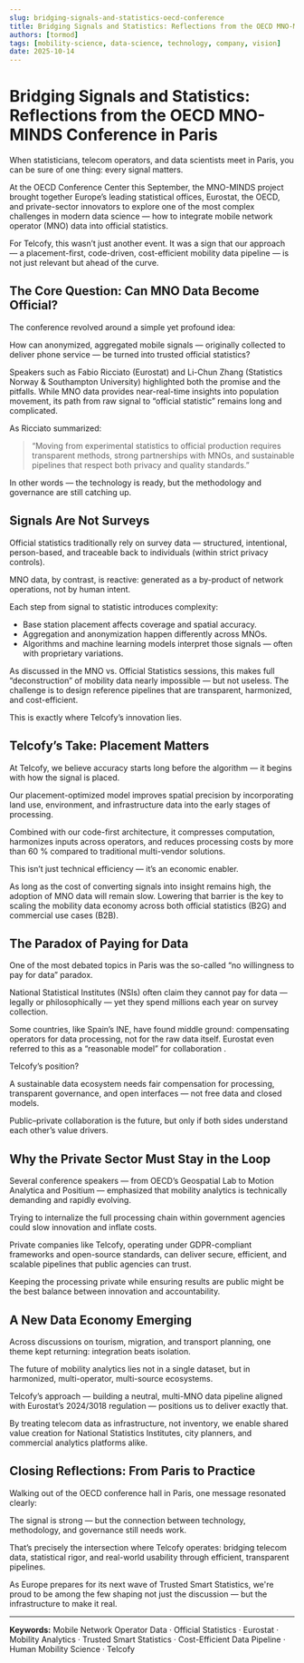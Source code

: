 ```yaml
---
slug: bridging-signals-and-statistics-oecd-conference
title: Bridging Signals and Statistics: Reflections from the OECD MNO-MINDS Conference in Paris
authors: [tormod]
tags: [mobility-science, data-science, technology, company, vision]
date: 2025-10-14
---
```


# Bridging Signals and Statistics: Reflections from the OECD MNO-MINDS Conference in Paris

When statisticians, telecom operators, and data scientists meet in Paris, you can be sure of one thing: every signal matters.

<!-- truncate -->

At the OECD Conference Center this September, the MNO-MINDS project brought together Europe’s leading statistical offices, Eurostat, the OECD, and private-sector innovators to explore one of the most complex challenges in modern data science — how to integrate mobile network operator (MNO) data into official statistics.

For Telcofy, this wasn’t just another event. It was a sign that our approach — a placement-first, code-driven, cost-efficient mobility data pipeline — is not just relevant but ahead of the curve.

## The Core Question: Can MNO Data Become Official?

The conference revolved around a simple yet profound idea:

How can anonymized, aggregated mobile signals — originally collected to deliver phone service — be turned into trusted official statistics?

Speakers such as Fabio Ricciato (Eurostat) and Li-Chun Zhang (Statistics Norway & Southampton University) highlighted both the promise and the pitfalls. While MNO data provides near-real-time insights into population movement, its path from raw signal to “official statistic” remains long and complicated.

As Ricciato summarized:

> “Moving from experimental statistics to official production requires transparent methods, strong partnerships with MNOs, and sustainable pipelines that respect both privacy and quality standards.”

In other words — the technology is ready, but the methodology and governance are still catching up.

## Signals Are Not Surveys

Official statistics traditionally rely on survey data — structured, intentional, person-based, and traceable back to individuals (within strict privacy controls).

MNO data, by contrast, is reactive: generated as a by-product of network operations, not by human intent.

Each step from signal to statistic introduces complexity:

- Base station placement affects coverage and spatial accuracy.
- Aggregation and anonymization happen differently across MNOs.
- Algorithms and machine learning models interpret those signals — often with proprietary variations.

As discussed in the MNO vs. Official Statistics sessions, this makes full “deconstruction” of mobility data nearly impossible — but not useless. The challenge is to design reference pipelines that are transparent, harmonized, and cost-efficient.

This is exactly where Telcofy’s innovation lies.

## Telcofy’s Take: Placement Matters

At Telcofy, we believe accuracy starts long before the algorithm — it begins with how the signal is placed.

Our placement-optimized model improves spatial precision by incorporating land use, environment, and infrastructure data into the early stages of processing.

Combined with our code-first architecture, it compresses computation, harmonizes inputs across operators, and reduces processing costs by more than 60 % compared to traditional multi-vendor solutions.

This isn’t just technical efficiency — it’s an economic enabler.

As long as the cost of converting signals into insight remains high, the adoption of MNO data will remain slow. Lowering that barrier is the key to scaling the mobility data economy across both official statistics (B2G) and commercial use cases (B2B).

## The Paradox of Paying for Data

One of the most debated topics in Paris was the so-called “no willingness to pay for data” paradox.

National Statistical Institutes (NSIs) often claim they cannot pay for data — legally or philosophically — yet they spend millions each year on survey collection.

Some countries, like Spain’s INE, have found middle ground: compensating operators for data processing, not for the raw data itself. Eurostat even referred to this as a “reasonable model” for collaboration .

Telcofy’s position?

A sustainable data ecosystem needs fair compensation for processing, transparent governance, and open interfaces — not free data and closed models.

Public–private collaboration is the future, but only if both sides understand each other’s value drivers.

## Why the Private Sector Must Stay in the Loop

Several conference speakers — from OECD’s Geospatial Lab to Motion Analytica and Positium — emphasized that mobility analytics is technically demanding and rapidly evolving.

Trying to internalize the full processing chain within government agencies could slow innovation and inflate costs.

Private companies like Telcofy, operating under GDPR-compliant frameworks and open-source standards, can deliver secure, efficient, and scalable pipelines that public agencies can trust.

Keeping the processing private while ensuring results are public might be the best balance between innovation and accountability.

## A New Data Economy Emerging

Across discussions on tourism, migration, and transport planning, one theme kept returning: integration beats isolation.

The future of mobility analytics lies not in a single dataset, but in harmonized, multi-operator, multi-source ecosystems.

Telcofy’s approach — building a neutral, multi-MNO data pipeline aligned with Eurostat’s 2024/3018 regulation — positions us to deliver exactly that.

By treating telecom data as infrastructure, not inventory, we enable shared value creation for National Statistics Institutes, city planners, and commercial analytics platforms alike.

## Closing Reflections: From Paris to Practice

Walking out of the OECD conference hall in Paris, one message resonated clearly:

The signal is strong — but the connection between technology, methodology, and governance still needs work.

That’s precisely the intersection where Telcofy operates:
bridging telecom data, statistical rigor, and real-world usability through efficient, transparent pipelines.

As Europe prepares for its next wave of Trusted Smart Statistics, we're proud to be among the few shaping not just the discussion — but the infrastructure to make it real.

---

**Keywords:**
Mobile Network Operator Data · Official Statistics · Eurostat · Mobility Analytics · Trusted Smart Statistics · Cost-Efficient Data Pipeline · Human Mobility Science · Telcofy
